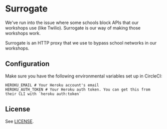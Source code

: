 # Surrogate

We've run into the issue where some schools block APIs that our workshops use (like Twilio). Surrogate is our way of making those workshops work.

Surrogate is an HTTP proxy that we use to bypass school networks in our workshops.

## Configuration

Make sure you have the following environmental variables set up in CircleCI:

```shell
HEROKU_EMAIL # Your Heroku account's email
HEROKU_AUTH_TOKEN # Your Heroku auth token. You can get this from their CLI with `heroku auth:token`
```

## License

See [LICENSE](LICENSE).
